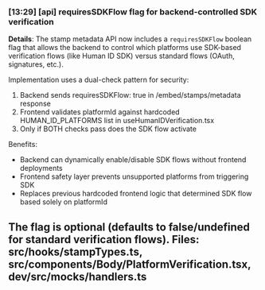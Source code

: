 ### [13:29] [api] requiresSDKFlow flag for backend-controlled SDK verification
**Details**: The stamp metadata API now includes a `requiresSDKFlow` boolean flag that allows the backend to control which platforms use SDK-based verification flows (like Human ID SDK) versus standard flows (OAuth, signatures, etc.).

Implementation uses a dual-check pattern for security:
1. Backend sends requiresSDKFlow: true in /embed/stamps/metadata response
2. Frontend validates platformId against hardcoded HUMAN_ID_PLATFORMS list in useHumanIDVerification.tsx
3. Only if BOTH checks pass does the SDK flow activate

Benefits:
- Backend can dynamically enable/disable SDK flows without frontend deployments
- Frontend safety layer prevents unsupported platforms from triggering SDK
- Replaces previous hardcoded frontend logic that determined SDK flow based solely on platformId

The flag is optional (defaults to false/undefined for standard verification flows).
**Files**: src/hooks/stampTypes.ts, src/components/Body/PlatformVerification.tsx, dev/src/mocks/handlers.ts
---

